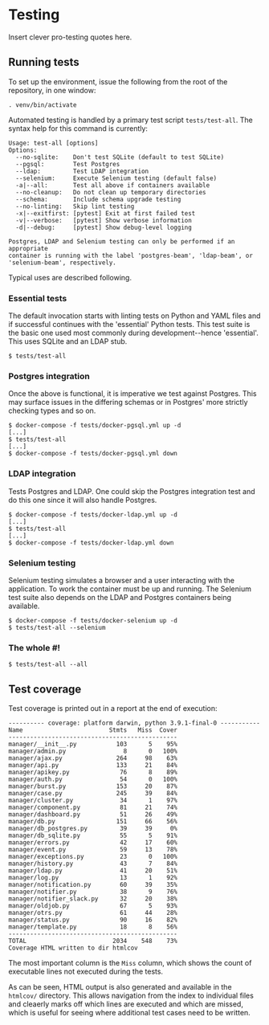 # Testing

Insert clever pro-testing quotes here.

## Running tests

To set up the environment, issue the following from the root of the
repository, in one window:

```
. venv/bin/activate
```

Automated testing is handled by a primary test script `tests/test-all`.  The
syntax help for this command is currently:

```
Usage: test-all [options]
Options:
  --no-sqlite:    Don't test SQLite (default to test SQLite)
  --pgsql:        Test Postgres
  --ldap:         Test LDAP integration
  --selenium:     Execute Selenium testing (default false)
  -a|--all:       Test all above if containers available
  --no-cleanup:   Do not clean up temporary directories
  --schema:       Include schema upgrade testing
  --no-linting:   Skip lint testing
  -x|--exitfirst: [pytest] Exit at first failed test
  -v|--verbose:   [pytest] Show verbose information
  -d|--debug:     [pytest] Show debug-level logging

Postgres, LDAP and Selenium testing can only be performed if an appropriate
container is running with the label 'postgres-beam', 'ldap-beam', or
'selenium-beam', respectively.
```

Typical uses are described following.

### Essential tests

The default invocation starts with linting tests on Python and YAML files and
if successful continues with the 'essential' Python tests.  This test suite is
the basic one used most commonly during development--hence 'essential'.  This
uses SQLite and an LDAP stub.

```
$ tests/test-all
```

### Postgres integration

Once the above is functional, it is imperative we test against Postgres.  This
may surface issues in the differing schemas or in Postgres' more strictly
checking types and so on.

```
$ docker-compose -f tests/docker-pgsql.yml up -d
[...]
$ tests/test-all
[...]
$ docker-compose -f tests/docker-pgsql.yml down
```

### LDAP integration

Tests Postgres and LDAP.  One could skip the Postgres integration test and do
this one since it will also handle Postgres.

```
$ docker-compose -f tests/docker-ldap.yml up -d
[...]
$ tests/test-all
[...]
$ docker-compose -f tests/docker-ldap.yml down
```

### Selenium testing

Selenium testing simulates a browser and a user interacting with the
application.  To work the container must be up and running.  The Selenium test
suite also depends on the LDAP and Postgres containers being available.

```
$ docker-compose -f tests/docker-selenium up -d
$ tests/test-all --selenium
```

### The whole #!

```
$ tests/test-all --all
```

## Test coverage

Test coverage is printed out in a report at the end of execution:

```
---------- coverage: platform darwin, python 3.9.1-final-0 -----------
Name                        Stmts   Miss  Cover
-----------------------------------------------
manager/__init__.py           103      5    95%
manager/admin.py                8      0   100%
manager/ajax.py               264     98    63%
manager/api.py                133     21    84%
manager/apikey.py              76      8    89%
manager/auth.py                54      0   100%
manager/burst.py              153     20    87%
manager/case.py               245     39    84%
manager/cluster.py             34      1    97%
manager/component.py           81     21    74%
manager/dashboard.py           51     26    49%
manager/db.py                 151     66    56%
manager/db_postgres.py         39     39     0%
manager/db_sqlite.py           55      5    91%
manager/errors.py              42     17    60%
manager/event.py               59     13    78%
manager/exceptions.py          23      0   100%
manager/history.py             43      7    84%
manager/ldap.py                41     20    51%
manager/log.py                 13      1    92%
manager/notification.py        60     39    35%
manager/notifier.py            38      9    76%
manager/notifier_slack.py      32     20    38%
manager/oldjob.py              67      5    93%
manager/otrs.py                61     44    28%
manager/status.py              90     16    82%
manager/template.py            18      8    56%
-----------------------------------------------
TOTAL                        2034    548    73%
Coverage HTML written to dir htmlcov
```

The most important column is the `Miss` column, which shows the count of
executable lines not executed during the tests.

As can be seen, HTML output is also generated and available in the `htmlcov/`
directory.  This allows navigation from the index to individual files and
cleaerly marks off which lines are executed and which are missed, which is
useful for seeing where additional test cases need to be written.
